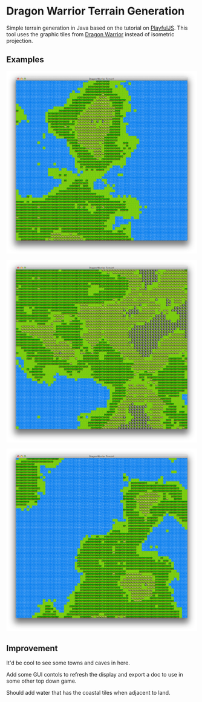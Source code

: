 # Dragon Warrior Terrain Generation

Simple terrain generation in Java based on the tutorial on [PlayfulJS](http://www.playfuljs.com/realistic-terrain-in-130-lines/). This tool uses the graphic tiles from [Dragon Warrior](https://www.youtube.com/watch?v=jmzHrNVelL0) instead of isometric projection.

## Examples

![Terrain One](https://github.com/tiltedlistener/DragonWarriorTerrainGenerator/blob/master/examples/land.png)

![Terrain Two](https://github.com/tiltedlistener/DragonWarriorTerrainGenerator/blob/master/examples/still-land.png)

![Terrain Two](https://github.com/tiltedlistener/DragonWarriorTerrainGenerator/blob/master/examples/more-land.png)


## Improvement

It'd be cool to see some towns and caves in here. 

Add some GUI contols to refresh the display and export a doc to use in some other top down game. 

Should add water that has the coastal tiles when adjacent to land. 
